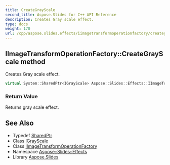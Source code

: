 ```yaml
---
title: CreateGrayScale
second_title: Aspose.Slides for C++ API Reference
description: Creates Gray scale effect.
type: docs
weight: 170
url: /cpp/aspose.slides.effects/iimagetransformoperationfactory/creategrayscale/
---
```

## IImageTransformOperationFactory::CreateGrayScale method


Creates Gray scale effect.

```cpp
virtual System::SharedPtr<IGrayScale> Aspose::Slides::Effects::IImageTransformOperationFactory::CreateGrayScale()=0
```


### Return Value

Returns gray scale effect.

## See Also

* Typedef [SharedPtr](../../../system/sharedptr/)
* Class [IGrayScale](../../igrayscale/)
* Class [IImageTransformOperationFactory](../)
* Namespace [Aspose::Slides::Effects](../../)
* Library [Aspose.Slides](../../../)
